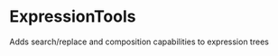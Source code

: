 ExpressionTools
===============

Adds search/replace and composition capabilities to expression trees
